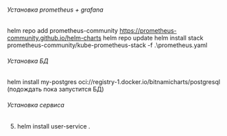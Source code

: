 ###### Установка prometheus + grafana
helm repo add prometheus-community https://prometheus-community.github.io/helm-charts
helm repo update
helm install stack prometheus-community/kube-prometheus-stack -f .\prometheus.yaml

###### Установка БД
helm install my-postgres oci://registry-1.docker.io/bitnamicharts/postgresql (подождать пока запустится БД)

###### Установка сервиса
5. helm install user-service .
